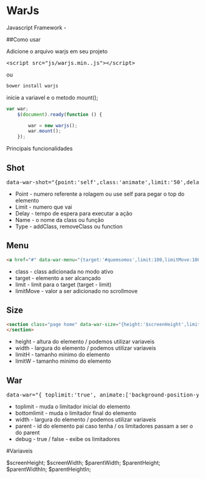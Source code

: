 # WarJs
Javascript Framework - 



##Como usar

Adicione o arquivo warjs em seu projeto
<pre>
&lt;script src="js/warjs.min..js"&gt;&lt;/script&gt;
</pre>

ou 

```html
bower install warjs
```

inicie a variavel e o metodo mount();
```javascript
var war;
    $(document).ready(function () {

        war = new warjs();
        war.mount();
    });
```


Principais funcionalidades

## Shot

<pre>
data-war-shot="{point:'self',class:'animate',limit:'50',delay:'1000'}"
</pre>

<ul>
    <li>Point - numero referente a rolagem ou use self para pegar o top do elemento</li>
    <li>Limit - numero que vai </li>
    <li>Delay - tempo de espera para executar a ação</li>
    <li>Name - o nome da class ou função</li>
    <li>Type - addClass, removeClass ou function</li>
</ul>


## Menu

```html
<a href="#" data-war-menu="{target:'#quemsomos',limit:100,limitMove:100}">Quem Somos</a>
```

<ul>
    <li>class - class adicionada no modo ativo</li>
    <li>target - elemento a ser alcançado  </li>
    <li>limit - limit para o target (target - limit)</li>
    <li>limitMove - valor a ser adicionado no scrollmove</li>
</ul>


## Size

```html
<section class="page home" data-war-size="{height:'$screenHeight',limitH:'600'}">
</section>
```

<ul>
    <li>height - altura do elemento / podemos utilizar variaveis</li>
    <li>width - largura do elemento / podemos utilizar variaveis </li>
    <li>limitH - tamanho minimo do elemento</li>
    <li>limitW - tamanho minimo do elemento</li>
</ul>



## War

<pre>
data-war="{ toplimit:'true', animate:['background-position-y',[0,100],['0','30'],'px']}"
</pre>

<ul>
    <li>toplimit - muda o limitador inicial do elemento</li>
    <li>bottomlimit - muda o limitador final do elemento</li>
    <li>width - largura do elemento / podemos utilizar variaveis </li>
    <li>parent - id do elemento pai caso tenha / os limitadores passam a ser o do parent</li>
    <li>debug - true / false - exibe os limitadores </li>
</ul>



#Variaveis

$screenHeight;
$screenWidth;
$parentWidth;
$parentHeight;
$parentWidthIn;
$parentHeightIn;